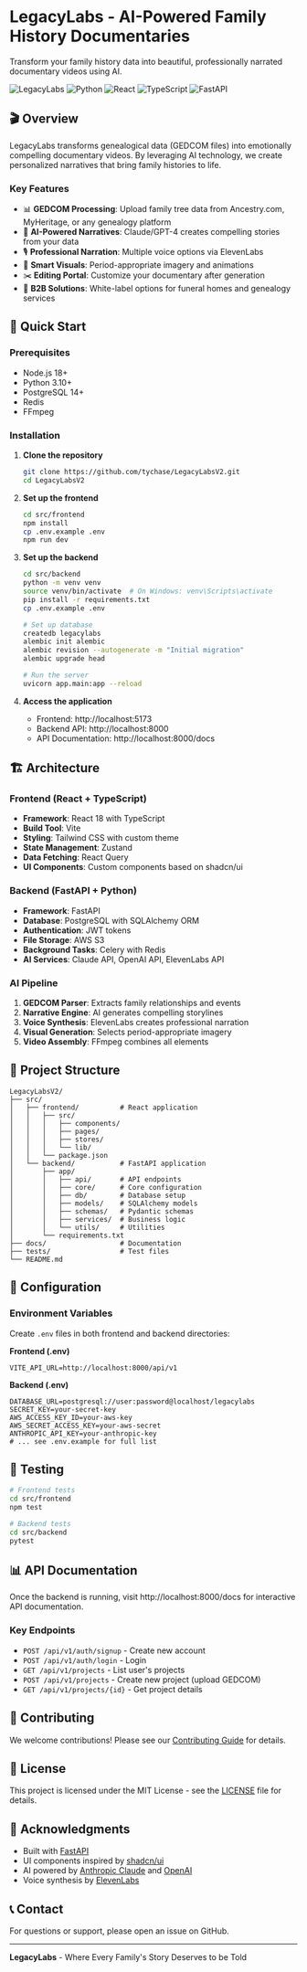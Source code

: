 # LegacyLabs - AI-Powered Family History Documentaries

Transform your family history data into beautiful, professionally narrated documentary videos using AI.

![LegacyLabs](https://img.shields.io/badge/LegacyLabs-AI%20Family%20Stories-blue)
![Python](https://img.shields.io/badge/Python-3.10+-green)
![React](https://img.shields.io/badge/React-18.2-blue)
![TypeScript](https://img.shields.io/badge/TypeScript-5.0-blue)
![FastAPI](https://img.shields.io/badge/FastAPI-0.109-green)

## 🎬 Overview

LegacyLabs transforms genealogical data (GEDCOM files) into emotionally compelling documentary videos. By leveraging AI technology, we create personalized narratives that bring family histories to life.

### Key Features

- 📊 **GEDCOM Processing**: Upload family tree data from Ancestry.com, MyHeritage, or any genealogy platform
- 🤖 **AI-Powered Narratives**: Claude/GPT-4 creates compelling stories from your data
- 🎙️ **Professional Narration**: Multiple voice options via ElevenLabs
- 🎨 **Smart Visuals**: Period-appropriate imagery and animations
- ✂️ **Editing Portal**: Customize your documentary after generation
- 💼 **B2B Solutions**: White-label options for funeral homes and genealogy services

## 🚀 Quick Start

### Prerequisites

- Node.js 18+
- Python 3.10+
- PostgreSQL 14+
- Redis
- FFmpeg

### Installation

1. **Clone the repository**
   ```bash
   git clone https://github.com/tychase/LegacyLabsV2.git
   cd LegacyLabsV2
   ```

2. **Set up the frontend**
   ```bash
   cd src/frontend
   npm install
   cp .env.example .env
   npm run dev
   ```

3. **Set up the backend**
   ```bash
   cd src/backend
   python -m venv venv
   source venv/bin/activate  # On Windows: venv\Scripts\activate
   pip install -r requirements.txt
   cp .env.example .env
   
   # Set up database
   createdb legacylabs
   alembic init alembic
   alembic revision --autogenerate -m "Initial migration"
   alembic upgrade head
   
   # Run the server
   uvicorn app.main:app --reload
   ```

4. **Access the application**
   - Frontend: http://localhost:5173
   - Backend API: http://localhost:8000
   - API Documentation: http://localhost:8000/docs

## 🏗️ Architecture

### Frontend (React + TypeScript)
- **Framework**: React 18 with TypeScript
- **Build Tool**: Vite
- **Styling**: Tailwind CSS with custom theme
- **State Management**: Zustand
- **Data Fetching**: React Query
- **UI Components**: Custom components based on shadcn/ui

### Backend (FastAPI + Python)
- **Framework**: FastAPI
- **Database**: PostgreSQL with SQLAlchemy ORM
- **Authentication**: JWT tokens
- **File Storage**: AWS S3
- **Background Tasks**: Celery with Redis
- **AI Services**: Claude API, OpenAI API, ElevenLabs API

### AI Pipeline
1. **GEDCOM Parser**: Extracts family relationships and events
2. **Narrative Engine**: AI generates compelling storylines
3. **Voice Synthesis**: ElevenLabs creates professional narration
4. **Visual Generation**: Selects period-appropriate imagery
5. **Video Assembly**: FFmpeg combines all elements

## 📁 Project Structure

```
LegacyLabsV2/
├── src/
│   ├── frontend/          # React application
│   │   ├── src/
│   │   │   ├── components/
│   │   │   ├── pages/
│   │   │   ├── stores/
│   │   │   └── lib/
│   │   └── package.json
│   └── backend/           # FastAPI application
│       ├── app/
│       │   ├── api/       # API endpoints
│       │   ├── core/      # Core configuration
│       │   ├── db/        # Database setup
│       │   ├── models/    # SQLAlchemy models
│       │   ├── schemas/   # Pydantic schemas
│       │   ├── services/  # Business logic
│       │   └── utils/     # Utilities
│       └── requirements.txt
├── docs/                  # Documentation
├── tests/                 # Test files
└── README.md
```

## 🔧 Configuration

### Environment Variables

Create `.env` files in both frontend and backend directories:

**Frontend (.env)**
```env
VITE_API_URL=http://localhost:8000/api/v1
```

**Backend (.env)**
```env
DATABASE_URL=postgresql://user:password@localhost/legacylabs
SECRET_KEY=your-secret-key
AWS_ACCESS_KEY_ID=your-aws-key
AWS_SECRET_ACCESS_KEY=your-aws-secret
ANTHROPIC_API_KEY=your-anthropic-key
# ... see .env.example for full list
```

## 🧪 Testing

```bash
# Frontend tests
cd src/frontend
npm test

# Backend tests
cd src/backend
pytest
```

## 📊 API Documentation

Once the backend is running, visit http://localhost:8000/docs for interactive API documentation.

### Key Endpoints

- `POST /api/v1/auth/signup` - Create new account
- `POST /api/v1/auth/login` - Login
- `GET /api/v1/projects` - List user's projects
- `POST /api/v1/projects` - Create new project (upload GEDCOM)
- `GET /api/v1/projects/{id}` - Get project details

## 🤝 Contributing

We welcome contributions! Please see our [Contributing Guide](CONTRIBUTING.md) for details.

## 📄 License

This project is licensed under the MIT License - see the [LICENSE](LICENSE) file for details.

## 🙏 Acknowledgments

- Built with [FastAPI](https://fastapi.tiangolo.com/)
- UI components inspired by [shadcn/ui](https://ui.shadcn.com/)
- AI powered by [Anthropic Claude](https://anthropic.com/) and [OpenAI](https://openai.com/)
- Voice synthesis by [ElevenLabs](https://elevenlabs.io/)

## 📞 Contact

For questions or support, please open an issue on GitHub.

---

**LegacyLabs** - Where Every Family's Story Deserves to be Told

